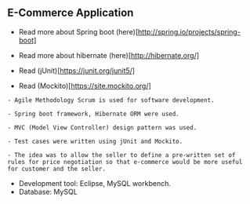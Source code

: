 ## E-Commerce Application

- Read more about Spring boot (here)[http://spring.io/projects/spring-boot]
- Read more about hibernate (here)[http://hibernate.org/]

- Read (jUnit)[https://junit.org/junit5/]
- Read (Mockito)[https://site.mockito.org/]

```
- Agile Methodology Scrum is used for software development.

- Spring boot framework, Hibernate ORM were used.

- MVC (Model View Controller) design pattern was used.

- Test cases were written using jUnit and Mockito.

- The idea was to allow the seller to define a pre-written set of rules for price negotiation so that e-commerce would be more useful for customer and the seller.
```

- Development tool: Eclipse, MySQL workbench.
- Database: MySQL
